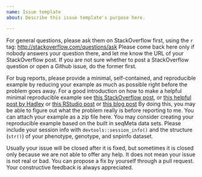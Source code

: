 ```yaml
---
name: Issue template
about: Describe this issue template's purpose here.

---
```


For general questions, please ask them on StackOverflow first, using the `r` tag: http://stackoverflow.com/questions/ask Please come back here only if nobody answers your question there, and let me know the URL of your StackOverflow post. If you are not sure whether to post a StackOverflow question or open a Github issue, do the former first.

For bug reports, please provide a minimal, self-contained, and reproducible example by reducing your example as much as possible right before the problem goes away.  For a good introduction on how to make a helpful minimal reproducible example see [this StackOverflow post](https://stackoverflow.com/questions/5963269/how-to-make-a-great-r-reproducible-example), or [this helpful post by Hadley]( https://gist.github.com/hadley/270442) or [this RStudio post](https://community.rstudio.com/t/faq-whats-a-reproducible-example-reprex-and-how-do-i-do-one/5219) or [this blog post]( https://www.r-bloggers.com/minimal-reproducible-examples/) By doing this, you may be able to figure out what the problem really is before reporting to me. You can attach your example as a zip file here. You may consider creating your reproducible example based on the built in seqMeta data sets.  Please include your session info with `devtools::session_info()` and the structure (`str()`) of your phenotype, genotype, and snpinfo dataset.

Usually your issue will be closed after it is fixed, but sometimes it is closed only because we are not able to offer any help. It does not mean your issue is not real or bad. You can propose a fix by yourself through a pull request. Your constructive feedback is always appreciated.
